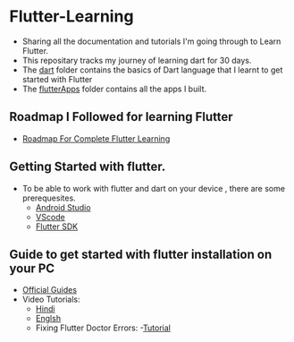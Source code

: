 # Flutter-Learning

- Sharing all the documentation and tutorials I'm going through to Learn Flutter.
- This repositary tracks my journey of learning dart for 30 days.
- The [dart](https://github.com/ArslanYM/Flutter-Learning/tree/main/dart) folder contains the basics of Dart language that I learnt to get started with Flutter
- The [flutterApps](https://github.com/ArslanYM/Flutter-Learning/tree/main/Flutter-apps) folder contains all the apps I built.

## Roadmap I Followed for learning Flutter

- [Roadmap For Complete Flutter Learning ](https://roadmap.sh/flutter)

## Getting Started with flutter.

- To be able to work with flutter and dart on your device , there are some prerequesites.
  - [Android Studio](https://developer.android.com/studio)
  - [VScode](https://code.visualstudio.com/Download)
  - [Flutter SDK](https://docs.flutter.dev/get-started/install)

## Guide to get started with flutter installation on your PC

- [Official Guides](https://docs.flutter.dev/get-started/install)
- Video Tutorials:
  - [Hindi](https://www.youtube.com/watch?v=BqHOtlh3Dd4)
  - [Englsh](https://youtu.be/fDnqXmLSqtg)
  -  Fixing Flutter Doctor Errors: 
     -[Tutorial](https://youtu.be/a8bzTTu_eMU)
